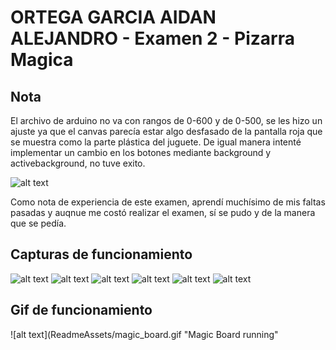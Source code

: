 ORTEGA GARCIA AIDAN ALEJANDRO - Examen 2 - Pizarra Magica
======

## Nota
El archivo de arduino no va con rangos de 0-600 y de 0-500, se les hizo un ajuste ya que
el canvas parecía estar algo desfasado de la pantalla roja que se muestra como la parte plástica
del juguete.
De igual manera intenté implementar un cambio en los botones mediante background y activebackground,
no tuve exito.

![alt text](ReadmeAssets/unlucky.gif "Bah")

Como nota de experiencia de este examen, aprendí muchísimo de mis faltas pasadas y auqnue me costó
realizar el examen, sí se pudo y de la manera que se pedía.


## Capturas de funcionamiento
![alt text](ReadmeAssets/white_board.jpg "White Board")
![alt text](ReadmeAssets/green.jpg "Green Pencil")
![alt text](ReadmeAssets/blue.jpg "Blue Pencil")
![alt text](ReadmeAssets/red.jpg "Red Pencil")
![alt text](ReadmeAssets/black.jpg "Black Pencil")
![alt text](ReadmeAssets/mix.jpg "All the pencils")

## Gif de funcionamiento
![alt text](ReadmeAssets/magic_board.gif "Magic Board running"